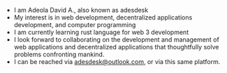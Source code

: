 - I am Adeola David A., also known as adesdesk
- My interest is in web development, decentralized applications development, and computer programming
- I am currently learning rust language for web 3 development
- I look forward to collaborating on the development and management of web applications and decentralized applications that thoughtfully solve problems confronting mankind.
- I can be reached via adesdesk@outlook.com, or via this same platform.
